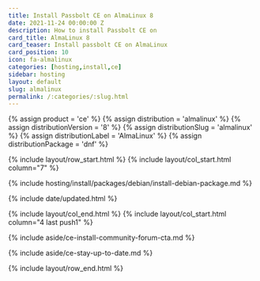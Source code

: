 ```yaml
---
title: Install Passbolt CE on AlmaLinux 8
date: 2021-11-24 00:00:00 Z
description: How to install Passbolt CE on
card_title: AlmaLinux 8
card_teaser: Install passbolt CE on AlmaLinux
card_position: 10
icon: fa-almalinux
categories: [hosting,install,ce]
sidebar: hosting
layout: default
slug: almalinux
permalink: /:categories/:slug.html
---
```


{% assign product = 'ce' %}
{% assign distribution = 'almalinux' %}
{% assign distributionVersion = '8' %}
{% assign distributionSlug = 'almalinux' %}
{% assign distributionLabel = 'AlmaLinux' %}
{% assign distributionPackage = 'dnf' %}

{% include layout/row_start.html %}
{% include layout/col_start.html column="7" %}

{% include hosting/install/packages/debian/install-debian-package.md %}

{% include date/updated.html %}

{% include layout/col_end.html %}
{% include layout/col_start.html column="4 last push1" %}

{% include aside/ce-install-community-forum-cta.md %}

{% include aside/ce-stay-up-to-date.md %}

{% include layout/row_end.html %}
